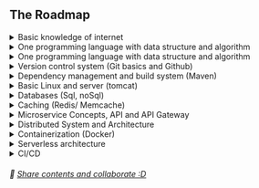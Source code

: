 ## The Roadmap

<details>
	<summary>Basic knowledge of internet</summary>
  
</details>

<details>
	<summary>One programming language with data structure and algorithm</summary>
  
</details>

<details>
	<summary>One programming language with data structure and algorithm</summary>
  
</details>

<details>
	<summary>Version control system (Git basics and Github)</summary>
  
</details>

<details>
	<summary>Dependency management and build system (Maven)</summary>
  
</details>

<details>
	<summary>Basic Linux and server (tomcat)</summary>
  
</details>

<details>
	<summary>Databases (Sql, noSql)</summary>
  
</details>

<details>
	<summary>Caching (Redis/ Memcache)</summary>
  
</details>

<details>
	<summary>Microservice Concepts, API and API Gateway</summary>
  
</details>

<details>
	<summary>Distributed System and Architecture</summary>
  
</details>

<details>
	<summary>Containerization (Docker)</summary>
  
</details>

<details>
	<summary>Serverless architecture</summary>
  
</details>

<details>
	<summary>CI/CD</summary>
  
</details>

###### 🥇 [Share contents and collaborate :D](https://github.com/praiakov/Backend-Roadmap/pulls)
